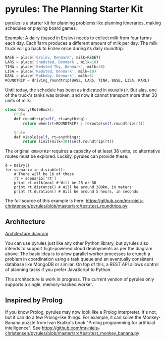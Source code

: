 pyrules: The Planning Starter Kit
=======
pyrules is a starter kit for planning problems like planning itineraries, making schedules or playing board games.

Example:
A dairy (based in Erslev) needs to collect milk from four farms each day.
Each farm produces a different amount of milk per day.
The milk truck will go back to Erslev once during its daily roundtrip.
```python
BASE = place('Erslev, Denmark', milk=RESET)
LARS = place('Snedsted, Denmark', milk=18)
TINA = place('Bedsted Thy, Denmark', milk=20)
LISA = place('Redsted, Denmark', milk=10)
KARL = place('Rakkeby, Denmark', milk=6)
ROUNDTRIP = driving_roundtrip(BASE, LARS, TINA, BASE, LISA, KARL)
```

Until today, the schedule has been as indicated in ```ROUNDTRIP```.
But alas, one of the truck's tanks was broken, and now it cannot
transport more than 30 units of milk:
```python
class Dairy(RuleBook):
    @rule
    def roundtrip(self, rt=anything):
        return when(rt=ROUNDTRIP) | reroute(self.roundtrip(rt))

    @rule
    def viable(self, rt=anything):
        return limit(milk=30)(self.roundtrip(rt))
```

The original ```ROUNDTRIP``` requires a capacity of at least 38 units, so alternative routes must be explored.
Luckily, pyrules can provide these:
```
d = Dairy()
for scenario in d.viable():
    # There will be 16 of these
    rt = scenario['rt']
    print rt.milk(max) # Will be 28 or 30
    print rt.distance() # Will be around 380km, in meters
    print rt.duration() # Will be around 5 hours, in seconds
```

The full source of this example is here: https://github.com/mr-niels-christensen/pyrules/blob/master/src/test/test_roundtrips.py

## Architecture

[Architecture diagram](docs/psk-diagram.jpg)

You can use pyrules just like any other Python library, but pyrules also intends to support high-powered cloud deployments as per the diagram above. The basic idea is to allow parallel worker processes to crunch a problem in coordination using a task queue and an eventually consistent database like MongoDB or similar.
On top of this, a REST API allows control of planning tasks
if you prefer JavaScript to Python.

This architecture is work in progress. The current version of pyrules only supports a single, memory-backed worker.

## Inspired by Prolog


If you know Prolog, pyrules may now look like a Prolog interpreter. 
It's not, but it can do a few Prolog-like things.
For example, it can solve the Monkey-Banana puzzle from Ivan Bratko's book "Prolog
programming for artificial intelligence".
See https://github.com/mr-niels-christensen/pyrules/blob/master/src/test/test_monkey_banana.py
